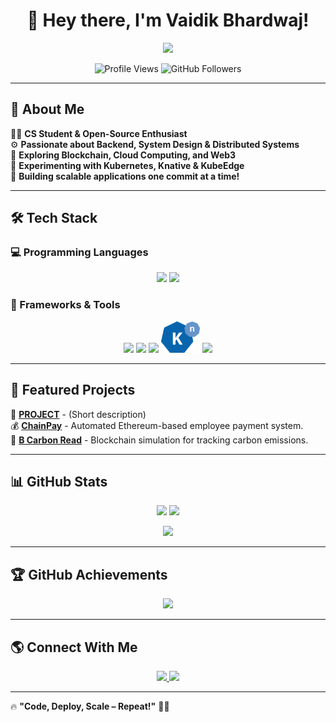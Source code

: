 <h1 align="center">👋 Hey there, I'm Vaidik Bhardwaj!</h1>
<p align="center">
  <img src="https://readme-typing-svg.herokuapp.com?font=Fira+Code&pause=1000&color=36BCF7&center=true&vCenter=true&width=500&lines=CS+Student+%7C+Backend+Developer;Building+Distributed+Systems;Go+%7C+Java+%7C+Docker+%7C+Kubernetes;Spring+Boot+%7C+Knative+%7C+KubeEdge;Open-Source+Contributor+%7C+Always+Learning!">
</p>

<p align="center">
  <img src="https://komarev.com/ghpvc/?username=vaidikcode&style=for-the-badge&color=blue" alt="Profile Views">
  <img src="https://img.shields.io/github/followers/vaidikcode?label=Followers&style=for-the-badge" alt="GitHub Followers">
</p>

---

## 🚀 About Me  
👨‍💻 **CS Student & Open-Source Enthusiast**  
⚙️ **Passionate about Backend, System Design & Distributed Systems**  
📜 **Exploring Blockchain, Cloud Computing, and Web3**  
🔬 **Experimenting with Kubernetes, Knative & KubeEdge**  
🎯 **Building scalable applications one commit at a time!**  

---

## 🛠️ Tech Stack  
### **💻 Programming Languages**  
<p align="center">
  <a href="https://go.dev/" target="_blank"><img src="https://cdn.jsdelivr.net/gh/devicons/devicon/icons/go/go-original-wordmark.svg" height="50"></a>  
  <a href="https://www.java.com/" target="_blank"><img src="https://cdn.jsdelivr.net/gh/devicons/devicon/icons/java/java-original-wordmark.svg" height="50"></a>  
</p>

### **🚀 Frameworks & Tools**  
<p align="center">
  <a href="https://spring.io/projects/spring-boot" target="_blank"><img src="https://cdn.jsdelivr.net/gh/devicons/devicon/icons/spring/spring-original-wordmark.svg" height="50"></a>  
  <a href="https://www.docker.com/" target="_blank"><img src="https://cdn.jsdelivr.net/gh/devicons/devicon/icons/docker/docker-original-wordmark.svg" height="50"></a>  
  <a href="https://kubernetes.io/" target="_blank"><img src="https://cdn.jsdelivr.net/gh/devicons/devicon/icons/kubernetes/kubernetes-plain-wordmark.svg" height="50"></a>  
  <a href="https://knative.dev/" target="_blank"><img src="https://raw.githubusercontent.com/cncf/artwork/master/projects/knative/horizontal/color/knative-horizontal-color.png" height="50"></a>  
  <a href="https://kubeedge.io/en/" target="_blank"><img src="https://raw.githubusercontent.com/kubeedge/kubeedge/master/docs/img/kubeedge.png" height="50"></a>  
</p>

---

## 📌 Featured Projects  
🚀 **[PROJECT](https://github.com/vaidikcode/PROJECT)** - (Short description)  
💰 **[ChainPay](https://github.com/vaidikcode/ChainPay)** - Automated Ethereum-based employee payment system.  
🌱 **[B Carbon Read](https://github.com/vaidikcode/B-Carbon-Read)** - Blockchain simulation for tracking carbon emissions.  

---

## 📊 GitHub Stats  
<p align="center">
  <img src="https://github-readme-stats.vercel.app/api?username=vaidikcode&show_icons=true&theme=radical" width="45%" />
  <img src="https://github-readme-streak-stats.herokuapp.com/?user=vaidikcode&theme=radical" width="45%" />
</p>

<p align="center">
  <img src="https://github-readme-stats.vercel.app/api/top-langs/?username=vaidikcode&layout=compact&theme=radical" width="45%" />
</p>

---

## 🏆 GitHub Achievements  
<p align="center">
  <img src="https://github-profile-trophy.vercel.app/?username=vaidikcode&theme=radical&no-frame=true&margin-w=15&row=1" />
</p>

---

## 🌎 Connect With Me  
<p align="center">
  <a href="mailto:vaidikbhardwaj00@gmail.com">
    <img src="https://img.shields.io/badge/Gmail-D14836?style=for-the-badge&logo=gmail&logoColor=white" />
  </a>
  <a href="https://twitter.com/VaidikBhrdwj">
    <img src="https://img.shields.io/badge/Twitter-1DA1F2?style=for-the-badge&logo=twitter&logoColor=white" />
  </a>
</p>

---

🔥 **"Code, Deploy, Scale – Repeat!"** 🚀🔥  




<!---
vaidikcode/vaidikcode is a ✨ special ✨ repository because its `README.md` (this file) appears on your GitHub profile.
You can click the Preview link to take a look at your changes.
--->
